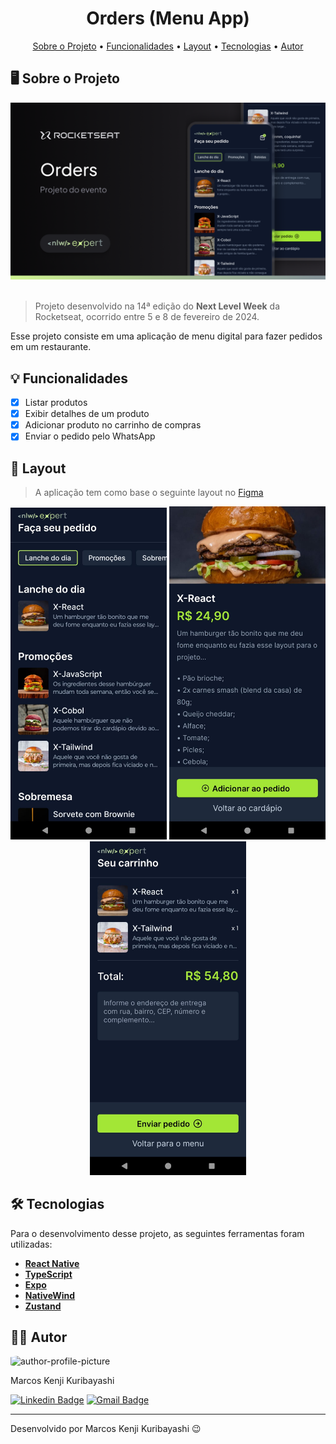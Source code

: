 <!-- CABEÇALHO -->
<div id="readme-top" align="center">
    <h1>
        Orders (Menu App)
    </h1>
    <p>
        <a href="#%EF%B8%8F-sobre-o-projeto">Sobre o Projeto</a> •
        <a href="#-funcionalidades">Funcionalidades</a> •
        <a href="#-layout">Layout</a> •
        <a href="#%EF%B8%8F-tecnologias">Tecnologias</a> •
        <a href="#-autor">Autor</a>
    </p>
</div>

<!-- SOBRE O PROJETO -->

## 🖥️ Sobre o Projeto

<div align="center">
        <img src=".github/thumbnail.png" width=800/>
</div>

<br/>

> Projeto desenvolvido na 14ª edição do **Next Level Week** da Rocketseat, ocorrido entre 5 e 8 de fevereiro de 2024.

Esse projeto consiste em uma aplicação de menu digital para fazer pedidos em um restaurante.

<!-- FUNCIONALIDADES -->

## 💡 Funcionalidades

- [x] Listar produtos
- [x] Exibir detalhes de um produto
- [x] Adicionar produto no carrinho de compras
- [x] Enviar o pedido pelo WhatsApp

<!-- LAYOUT -->

## 🎨 Layout

> A aplicação tem como base o seguinte layout no [Figma](https://www.figma.com/community/file/1336456468568916765/nlw-expert-orders)

<p align="center">
  <img src=".github/home.jpeg" width=250>
  <img src=".github/product.jpeg" width=250>
  <img src=".github/cart.jpeg" width=250>
</p>

<!-- TECNOLOGIAS -->

## 🛠️ Tecnologias

Para o desenvolvimento desse projeto, as seguintes ferramentas foram utilizadas:

- **[React Native](https://reactnative.dev/)**
- **[TypeScript](https://www.typescriptlang.org/)**
- **[Expo](https://expo.dev/)**
- **[NativeWind](https://www.nativewind.dev//)**
- **[Zustand](https://zustand-demo.pmnd.rs/)**

## 👨‍💻 Autor

<img style="border-radius: 15%;" src="https://gitlab.com/uploads/-/system/user/avatar/8603970/avatar.png?width=400" width=70 alt="author-profile-picture"/>

Marcos Kenji Kuribayashi

[![Linkedin Badge](https://img.shields.io/badge/-LinkedIn-blue?style=flat&logo=Linkedin&logoColor=white)](https://www.linkedin.com/in/marcos-kuribayashi/) [![Gmail Badge](https://img.shields.io/badge/-marcosken13@gmail.com-c14438?style=flat&logo=Gmail&logoColor=white)](mailto:marcosken13@gmail.com)

---

Desenvolvido por Marcos Kenji Kuribayashi 😉

